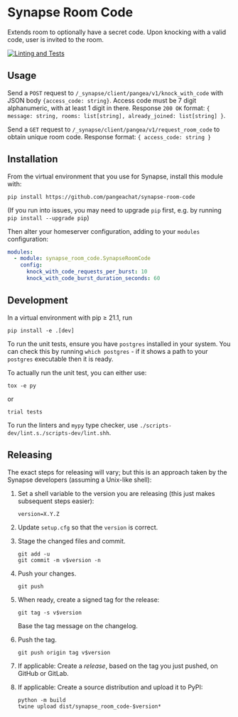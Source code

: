 # Synapse Room Code

Extends room to optionally have a secret code. Upon knocking with a valid code, user is invited to the room.

[![Linting and Tests](https://github.com/pangeachat/synapse-room-code/actions/workflows/ci.yml/badge.svg)](https://github.com/pangeachat/synapse-room-code/actions/workflows/ci.yml)

## Usage

Send a `POST` request to `/_synapse/client/pangea/v1/knock_with_code` with JSON body `{access_code: string}`. Access code must be 7 digit alphanumeric, with at least 1 digit in there. Response `200 OK` format: `{ message: string, rooms: list[string], already_joined: list[string] }`.

Send a `GET` request to `/_synapse/client/pangea/v1/request_room_code` to obtain unique room code. Response format: `{ access_code: string }`

## Installation

From the virtual environment that you use for Synapse, install this module with:
```shell
pip install https://github.com/pangeachat/synapse-room-code
```
(If you run into issues, you may need to upgrade `pip` first, e.g. by running
`pip install --upgrade pip`)

Then alter your homeserver configuration, adding to your `modules` configuration:
```yaml
modules:
  - module: synapse_room_code.SynapseRoomCode
    config:
      knock_with_code_requests_per_burst: 10
      knock_with_code_burst_duration_seconds: 60
```


## Development

In a virtual environment with pip ≥ 21.1, run
```shell
pip install -e .[dev]
```

To run the unit tests, ensure you have `postgres` installed in your system. You can check this by running `which postgres` - if it shows a path to your `postgres` executable then it is ready. 

To actually run the unit test, you can either use:
```shell
tox -e py
```
or
```shell
trial tests
```

To run the linters and `mypy` type checker, use `./scripts-dev/lint.s./scripts-dev/lint.shh`.


## Releasing

The exact steps for releasing will vary; but this is an approach taken by the
Synapse developers (assuming a Unix-like shell):

 1. Set a shell variable to the version you are releasing (this just makes
    subsequent steps easier):
    ```shell
    version=X.Y.Z
    ```

 2. Update `setup.cfg` so that the `version` is correct.

 3. Stage the changed files and commit.
    ```shell
    git add -u
    git commit -m v$version -n
    ```

 4. Push your changes.
    ```shell
    git push
    ```

 5. When ready, create a signed tag for the release:
    ```shell
    git tag -s v$version
    ```
    Base the tag message on the changelog.

 6. Push the tag.
    ```shell
    git push origin tag v$version
    ```

 7. If applicable:
    Create a *release*, based on the tag you just pushed, on GitHub or GitLab.

 8. If applicable:
    Create a source distribution and upload it to PyPI:
    ```shell
    python -m build
    twine upload dist/synapse_room_code-$version*
    ```
